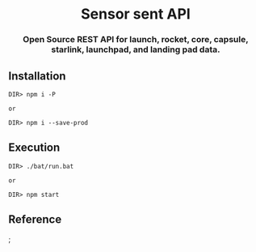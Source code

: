 <!-- <p align="center"><img src="https://live.staticflickr.com/65535/49185149122_37f5c52e43_k.jpg"></p> -->

<h1 align="center">Sensor sent API</h1>

<h3 align="center">
Open Source REST API for launch, rocket, core, capsule, starlink, launchpad, and landing pad data.
</h3>

## Installation

```
DIR> npm i -P

or

DIR> npm i --save-prod
```

## Execution

```
DIR> ./bat/run.bat

or

DIR> npm start
```

## Reference

[]();

